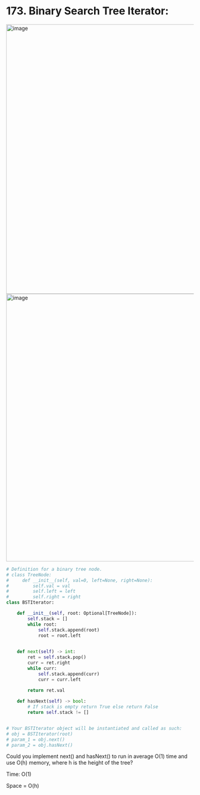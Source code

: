 # 173. Binary Search Tree Iterator:

<img width="723" alt="image" src="https://user-images.githubusercontent.com/35987583/167599966-536ad02f-2eeb-407a-b68f-3c467411fbbb.png">
<img width="718" alt="image" src="https://user-images.githubusercontent.com/35987583/167600017-dba3a548-ad02-412f-8d66-8df4847913fb.png">


```python
# Definition for a binary tree node.
# class TreeNode:
#     def __init__(self, val=0, left=None, right=None):
#         self.val = val
#         self.left = left
#         self.right = right
class BSTIterator:

    def __init__(self, root: Optional[TreeNode]):
        self.stack = []
        while root:
            self.stack.append(root)
            root = root.left
        

    def next(self) -> int:
        ret = self.stack.pop()
        curr = ret.right
        while curr:
            self.stack.append(curr)
            curr = curr.left
        
        return ret.val

    def hasNext(self) -> bool:
        # If stack is empty return True else return False
        return self.stack != [] 


# Your BSTIterator object will be instantiated and called as such:
# obj = BSTIterator(root)
# param_1 = obj.next()
# param_2 = obj.hasNext()
```

Could you implement next() and hasNext() to run in average O(1) time and use O(h) memory, where h is the height of the tree?


Time: O(1)

Space = O(h)

